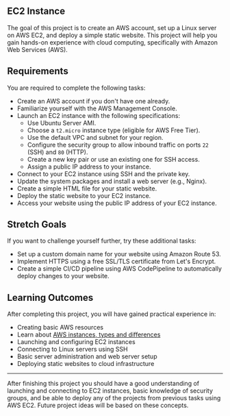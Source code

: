 ## EC2 Instance


The goal of this project is to create an AWS account, set up a Linux server on AWS EC2, and deploy a simple static website. This project will help you gain hands-on experience with cloud computing, specifically with Amazon Web Services (AWS).

## Requirements

You are required to complete the following tasks:

* Create an AWS account if you don't have one already.
* Familiarize yourself with the AWS Management Console.
* Launch an EC2 instance with the following specifications:
  * Use Ubuntu Server AMI.
  * Choose a `t2.micro` instance type (eligible for AWS Free Tier).
  * Use the default VPC and subnet for your region.
  * Configure the security group to allow inbound traffic on ports `22` (SSH) and `80` (HTTP).
  * Create a new key pair or use an existing one for SSH access.
  * Assign a public IP address to your instance.
* Connect to your EC2 instance using SSH and the private key.
* Update the system packages and install a web server (e.g., Nginx).
* Create a simple HTML file for your static website.
* Deploy the static website to your EC2 instance.
* Access your website using the public IP address of your EC2 instance.

## Stretch Goals

If you want to challenge yourself further, try these additional tasks:

* Set up a custom domain name for your website using Amazon Route 53.
* Implement HTTPS using a free SSL/TLS certificate from Let's Encrypt.
* Create a simple CI/CD pipeline using AWS CodePipeline to automatically deploy changes to your website.

## Learning Outcomes

After completing this project, you will have gained practical experience in:

* Creating basic AWS resources
* Learn about [AWS instances, types and differences](https://kamranahmed.info/posts/up-and-running-with-aws-ec2)
* Launching and configuring EC2 instances
* Connecting to Linux servers using SSH
* Basic server administration and web server setup
* Deploying static websites to cloud infrastructure

---

After finishing this project you should have a good understanding of launching and connecting to EC2 instances, basic knowledge of security groups, and be able to deploy any of the projects from previous tasks using AWS EC2. Future project ideas will be based on these concepts.
